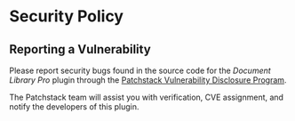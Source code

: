 # Security Policy

## Reporting a Vulnerability

Please report security bugs found in the source code for the *Document Library Pro* plugin through the [Patchstack Vulnerability Disclosure Program](https://patchstack.com/database/vdp/document-library-pro).

The Patchstack team will assist you with verification, CVE assignment, and notify the developers of this plugin.